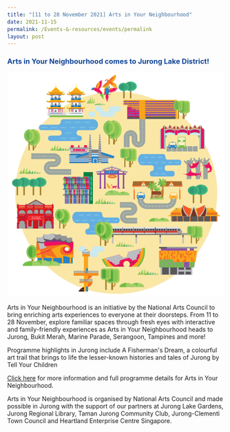 ```yaml
---
title: "[11 to 28 November 2021] Arts in Your Neighbourhood"
date: 2021-11-15
permalink: /Events-&-resources/events/permalink
layout: post
---
```

<h3 style="color:#124596; font-weight:bold;"><a style="color:#124596; text-decoration:none;" href="https://artsforall.gov.sg/initiatives/arts-in-your-neighbourhood.aspx">Arts in Your Neighbourhood comes to Jurong Lake District!</a></h3>

![Alt text for image on Isomer site](/images/AYN%20Nov%202021%20KV%20crop.png)

Arts in Your Neighbourhood is an initiative by the National Arts Council to bring enriching arts experiences to everyone at their doorsteps. From 11 to 28 November, explore familiar spaces through fresh eyes with interactive and family-friendly experiences as Arts in Your Neighbourhood heads to Jurong, Bukit Merah, Marine Parade, Serangoon, Tampines and more!

Programme highlights in Jurong include A Fisherman's Dream, a colourful art trail that brings to life the lesser-known histories and tales of Jurong by Tell Your Children

[Click here](https://www.science.edu.sg/whats-on/untame) for more information and full programme details for Arts in Your Neighbourhood. 

Arts in Your Neighbourhood is organised by National Arts Council and made possible in Jurong with the support of our partners at Jurong Lake Gardens, Jurong Regional Library, Taman Jurong Community Club, Jurong-Clementi Town Council and Heartland Enterprise Centre Singapore.